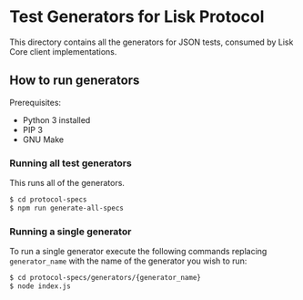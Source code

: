 # Test Generators for Lisk Protocol

This directory contains all the generators for JSON tests, consumed by Lisk Core client implementations.

## How to run generators

Prerequisites:

- Python 3 installed
- PIP 3
- GNU Make

### Running all test generators

This runs all of the generators.

```bash
$ cd protocol-specs
$ npm run generate-all-specs
```

### Running a single generator

To run a single generator execute the following commands replacing `generator_name`
with the name of the generator you wish to run:

```bash
$ cd protocol-specs/generators/{generator_name}
$ node index.js
```
